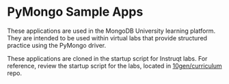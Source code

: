 # PyMongo Sample Apps

These applications are used in the MongoDB University learning platform. They are intended to be used within virtual labs that provide structured practice using the PyMongo driver.

These applications are cloned in the startup script for Instruqt labs. For reference, review the startup script for the labs, located in [10gen/curriculum](https://github.com/10gen/curriculum/) repo.
